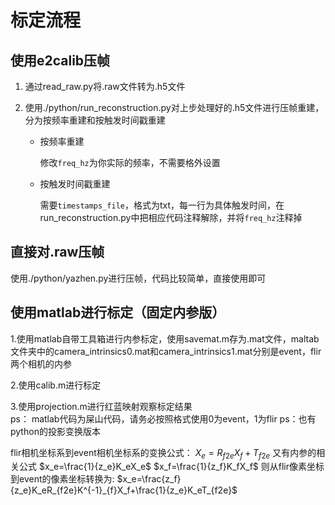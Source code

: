 # 标定流程

## 使用e2calib压帧

1. 通过read_raw.py将.raw文件转为.h5文件

2. 使用./python/run_reconstruction.py对上步处理好的.h5文件进行压帧重建，分为按频率重建和按触发时间戳重建

   - 按频率重建

     修改`freq_hz`为你实际的频率，不需要格外设置

   - 按触发时间戳重建

     需要`timestamps_file`，格式为txt，每一行为具体触发时间，在run_reconstruction.py中把相应代码注释解除，并将`freq_hz`注释掉

## 直接对.raw压帧

使用./python/yazhen.py进行压帧，代码比较简单，直接使用即可

## 使用matlab进行标定（固定内参版）

1.使用matlab自带工具箱进行内参标定，使用savemat.m存为.mat文件，maltab文件夹中的camera_intrinsics0.mat和camera_intrinsics1.mat分别是event，flir两个相机的内参

2.使用calib.m进行标定

3.使用projection.m进行红蓝映射观察标定结果  
ps： matlab代码为屎山代码，请务必按照格式使用0为event，1为flir
ps：也有python的投影变换版本

flir相机坐标系到event相机坐标系的变换公式：
$X_e=R_{f2e}X_f+T_{f2e}$
又有内参的相关公式
$x_e=\frac{1}{z_e}K_eX_e$
$x_f=\frac{1}{z_f}K_fX_f$
则从flir像素坐标到event的像素坐标转换为:
$x_e=\frac{z_f}{z_e}K_eR_{f2e}K^{-1}_{f}X_f+\frac{1}{z_e}K_eT_{f2e}$
